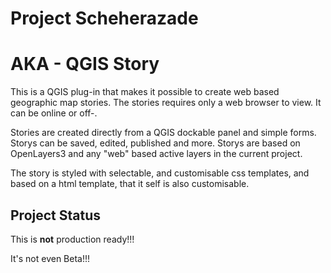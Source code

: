 # Project Scheherazade
# AKA - QGIS Story
This is a QGIS plug-in that makes it possible to create web based geographic map stories. The stories requires only a web browser to view. It can be online or off-.

Stories are created directly from a QGIS dockable panel and simple forms. Storys can be saved, edited, published and more. Storys are based on OpenLayers3 and any "web" based active layers in the current project.

The story is styled with selectable, and customisable css templates, and based on a html template, that it self is also customisable.
## Project Status
This is **not** production ready!!!

It's not even Beta!!!
